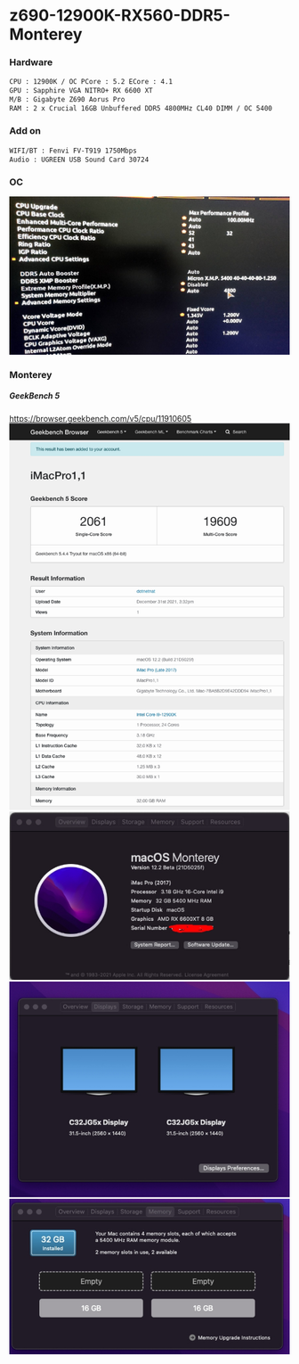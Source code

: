 # z690-12900K-RX560-DDR5-Monterey
### Hardware
```
CPU : 12900K / OC PCore : 5.2 ECore : 4.1
GPU : Sapphire VGA NITRO+ RX 6600 XT
M/B : Gigabyte Z690 Aorus Pro
RAM : 2 x Crucial 16GB Unbuffered DDR5 4800MHz CL40 DIMM / OC 5400
```
### Add on
```
WIFI/BT : Fenvi FV-T919 1750Mbps
Audio : UGREEN USB Sound Card 30724
```

### OC
![Screenshot](Resources/1.0.jpg)
### Monterey
##### GeekBench 5
https://browser.geekbench.com/v5/cpu/11910605
![Screenshot](Resources/1.1.jpg)
![Screenshot](Resources/1.jpg)
![Screenshot](Resources/2.jpg)
![Screenshot](Resources/3.jpg)
